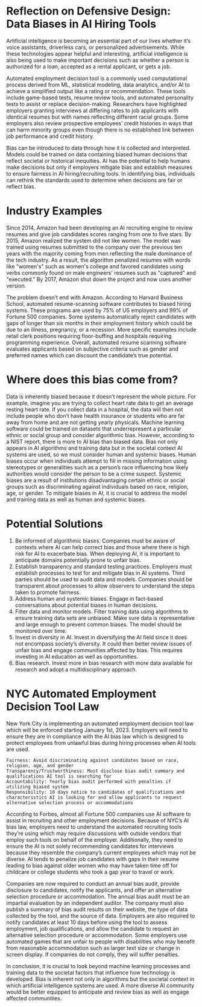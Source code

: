 # Reflection on Defensive Design: Data Biases in AI Hiring Tools

Artificial intelligence is becoming an essential part of our lives whether it’s voice assistants, driverless cars, or personalized advertisements. While these technologies appear helpful and interesting, artificial intelligence is also being used to make important decisions such as whether a person is authorized for a loan, accepted as a rental applicant, or gets a job. 

Automated employment decision tool is a commonly used computational process derived from ML, statistical modeling, data analytics, and/or AI to achieve a simplified output like a rating or recommendation. These tools include game-based tests, resume review tools, and automated personality tests to assist or replace decision-making. 
Researchers have highlighted employers granting interviews at differing rates to job applicants with identical resumes but with names reflecting different racial groups. Some employers also review prospective employees’ credit histories in ways that can harm minority groups even though there is no established link between job performance and credit history. 

Bias can be introduced to data through how it is collected and interpreted. Models could be trained on data containing biased human decisions that reflect societal or historical inequities. AI has the potential to help humans make decisions but only if employers mitigate bias and establish measures to ensure fairness in AI hiring/recruiting tools. In identifying bias, individuals can rethink the standards used to determine when decisions are fair or reflect bias. 

# Industry Examples

Since 2014, Amazon had been developing an AI recruiting engine to review resumes and give job candidates scores ranging from one to five stars. By 2015, Amazon realized the system did not like women. The model was trained using resumes submitted to the company over the previous ten years with the majority coming from men reflecting the male dominance of the tech industry. As a result, the algorithm penalized resumes with words like "women's" such as women's college and favored candidates using verbs commonly found on male engineers' resumes such as "captured" and "executed." By 2017, Amazon shut down the project and now uses another version.

The problem doesn’t end with Amazon. According to Harvard Business School, automated resume-scanning software contributes to biased hiring systems. These programs are used by 75% of US employers and 99% of Fortune 500 companies. Some systems automatically reject candidates with gaps of longer than six months in their employment history which could be due to an illness, pregnancy, or a recession. More specific examples include retail clerk positions requiring floor-buffing and hospitals requiring programming experience. Overall, automated resume scanning software evaluates applicants based on subjective criteria such as gender and preferred names which can discount the candidate’s true potential. 

# Where does this bias come from? 

Data is inherently biased because it doesn’t represent the whole picture. For example, imagine you are trying to collect heart rate data to get an average resting heart rate. If you collect data in a hospital, the data will then not include people who don’t have health insurance or students who are far away from home and are not getting yearly physicals. Machine learning software could be trained on datasets that underrepresent a particular ethnic or social group and consider algorithmic bias. However, according to a NIST report, there is more to AI bias than biased data. Bias not only appears in AI algorithms and training data but in the societal context AI systems are used, so we must consider human and systemic biases. Human biases occur when individuals attempt to fill in missing information using stereotypes or generalities such as a person’s race influencing how likely authorities would consider the person to be a crime suspect. Systemic biases are a result of institutions disadvantaging certain ethnic or social groups such as discriminating against individuals based on race, religion, age, or gender. To mitigate biases in AI, it is crucial to address the model and training data as well as human and systemic biases. 

# Potential Solutions 

1. Be informed of algorithmic biases. Companies must be aware of contexts where AI can help correct bias and those where there is high risk for AI to exacerbate bias. When deploying AI, it is important to anticipate domains potentially prone to unfair bias. 
2. Establish transparency and standard testing practices. Employers must establish processes to test for and mitigate bias in AI systems. Third parties should be used to audit data and models. Companies should be transparent about processes to allow observers to understand the steps taken to promote fairness. 
3. Address human and systemic biases. Engage in fact-based conversations about potential biases in human decisions.  
4. Filter data and monitor models. Filter training data using algorithms to ensure training data sets are unbiased. Make sure data is representative and large enough to prevent common biases. The model should be monitored over time. 
5. Invest in diversity in AI. Invest in diversifying the AI field since it does not encompass society’s diversity. It could then better review issues of unfair bias and engage communities affected by bias. This requires investing in AI education as well as opportunities. 
6. Bias research. Invest more in bias research with more data available for research and adopt a multidisciplinary approach.

# NYC Automated Employment Decision Tool Law

New York City is implementing an automated employment decision tool law which will be enforced starting January 1st, 2023. Employers will need to ensure they are in compliance with the AI bias law which is designed to protect employees from unlawful bias during hiring processes when AI tools are used. 

    Fairness: Avoid discriminating against candidates based on race, religion, age, and gender
    Transparency/Trustworthiness: Must disclose bias audit summary and qualifications AI tool is searching for 
    Accountability: Yearly bias audit performed with penalties if utilizing biased system  
    Responsibility: 10 days notice to candidates of qualifications and characteristics AI is looking for and allow applicants to request alternative selection process or accommodations

According to Forbes, almost all Fortune 500 companies use AI software to assist in recruiting and other employment decisions. Because of NYC’s AI bias law, employers need to understand the automated recruiting tools they’re using which may require discussions with outside vendors that employ such tools on behalf of the employer. Additionally, they need to ensure the AI is not solely recommending candidates for interviews because they resemble the company’s current employees which may not be diverse. AI tends to penalize job candidates with gaps in their resume leading to bias against older women who may have taken time off for childcare or college students who took a gap year to travel or work. 

Companies are now required to conduct an annual bias audit, provide disclosure to candidates, notify the applicants, and offer an alternative selection procedure or accommodation. The annual bias audit must be an impartial evaluation by an independent auditor. The company must also publish a summary of bias audit results on their website, the type of data collected by the tool, and the source of data. Employers are also required to notify candidates at least 10 days before using the tool to assess employment, job qualifications, and allow the candidate to request an alternative selection procedure or accommodation. Some employers use automated games that are unfair to people with disabilities who may benefit from reasonable accommodation such as larger text size or change in screen display. If companies do not comply, they will suffer penalties. 

In conclusion, it is crucial to look beyond machine learning processes and training data to the societal factors that influence how technology is developed. Bias is inherent not only in algorithms but the societal context in which artificial intelligence systems are used. A more diverse AI community would be better equipped to anticipate and review bias as well as engage affected communities. 
